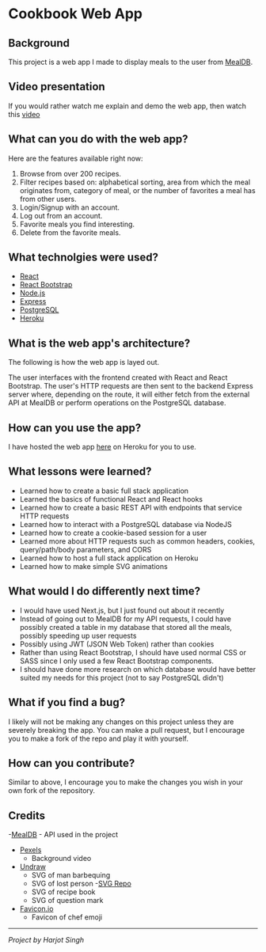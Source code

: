 # Cookbook Web App

## Background
This project is a web app I made to display meals to the user from [MealDB](https://www.themealdb.com/api.php).

## Video presentation
If you would rather watch me explain and demo the web app, then watch this [video](todo)

## What can you do with the web app?
Here are the features available right now:
1. Browse from over 200 recipes.
2. Filter recipes based on: alphabetical sorting, area from which the meal originates from, category of meal, or the number of favorites a meal has from other users.
3. Login/Signup with an account.
4. Log out from an account.
5. Favorite meals you find interesting.
6. Delete from the favorite meals.

## What technolgies were used?
- [React](https://reactjs.org/)
- [React Bootstrap](https://react-bootstrap.github.io/)
- [Node.js](https://nodejs.org/en/)
- [Express](https://expressjs.com/)
- [PostgreSQL](https://www.postgresql.org/)
- [Heroku](https://www.heroku.com/)

## What is the web app's architecture?
The following is how the web app is layed out.

The user interfaces with the frontend created with React and React Bootstrap. The user's HTTP requests are then sent to the backend Express server where, depending on the route, it will either fetch from the external API at MealDB or perform operations on the PostgreSQL database.

## How can you use the app?
I have hosted the web app [here](TODO) on Heroku for you to use.

## What lessons were learned?
- Learned how to create a basic full stack application
- Learned the basics of functional React and React hooks
- Learned how to create a basic REST API with endpoints that service HTTP requests
- Learned how to interact with a PostgreSQL database via NodeJS
- Learned how to create a cookie-based session for a user
- Learned more about HTTP requests such as common headers, cookies, query/path/body parameters, and CORS 
- Learned how to host a full stack application on Heroku
- Learned how to make simple SVG animations

## What would I do differently next time?
- I would have used Next.js, but I just found out about it recently
- Instead of going out to MealDB for my API requests, I could have possibly created a table in my database that stored all the meals, possibly speeding up user requests
- Possibly using JWT (JSON Web Token) rather than cookies
- Rather than using React Bootstrap, I should have used normal CSS or SASS since I only used a few React Bootstrap components.
- I should have done more research on which database would have better suited my needs for this project (not to say PostgreSQL didn't)

## What if you find a bug?
I likely will not be making any changes on this project unless they are severely breaking the app. You can make a pull request, but I encourage you to make a fork of the repo and play it with yourself.

## How can you contribute?
Similar to above, I encourage you to make the changes you wish in your own fork of the repository.

## Credits
-[MealDB](https://www.themealdb.com/api.php)
    - API used in the project
- [Pexels](https://www.pexels.com/video/flatlay-ingredients-5865849)
    - Background video
- [Undraw](https://undraw.co/) 
    - SVG of man barbequing
    - SVG of lost person
-[SVG Repo](https://www.svgrepo.com/)
    - SVG of recipe book
    - SVG of question mark
- [Favicon.io](https://favicon.io/)
    - Favicon of chef emoji
--- 
*Project by Harjot Singh*